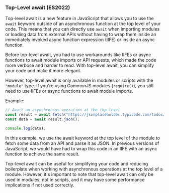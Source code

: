 ### Top-Level await (ES2022)

Top-level await is a new feature in JavaScript that allows you to use the `await` keyword outside of an asynchronous function at the top level of your code. This means that you can directly use `await` when importing modules or loading data from external APIs without having to wrap them inside an immediately invoked async function expression (IIFE) or inside an async function.

Before top-level await, you had to use workarounds like IIFEs or async functions to await module imports or API requests, which made the code more verbose and harder to read. With top-level await, you can simplify your code and make it more elegant.

However, top-level await is only available in modules or scripts with the `"module"` type. If you're using CommonJS modules (`require()`), you still need to use IIFEs or async functions to await module imports.

Example:

```javascript
// Await an asynchronous operation at the top level
const result = await fetch("https://jsonplaceholder.typicode.com/todos/1");
const data = await result.json();

console.log(data);
```
In this example, we use the await keyword at the top level of the module to fetch some data from an API and parse it as JSON. In previous versions of JavaScript, we would have had to wrap this code in an IIFE with an async function to achieve the same result.

Top-level await can be useful for simplifying your code and reducing boilerplate when working with asynchronous operations at the top level of a module. However, it's important to note that top-level await can only be used in modules, not in scripts, and it may have some performance implications if not used correctly.
